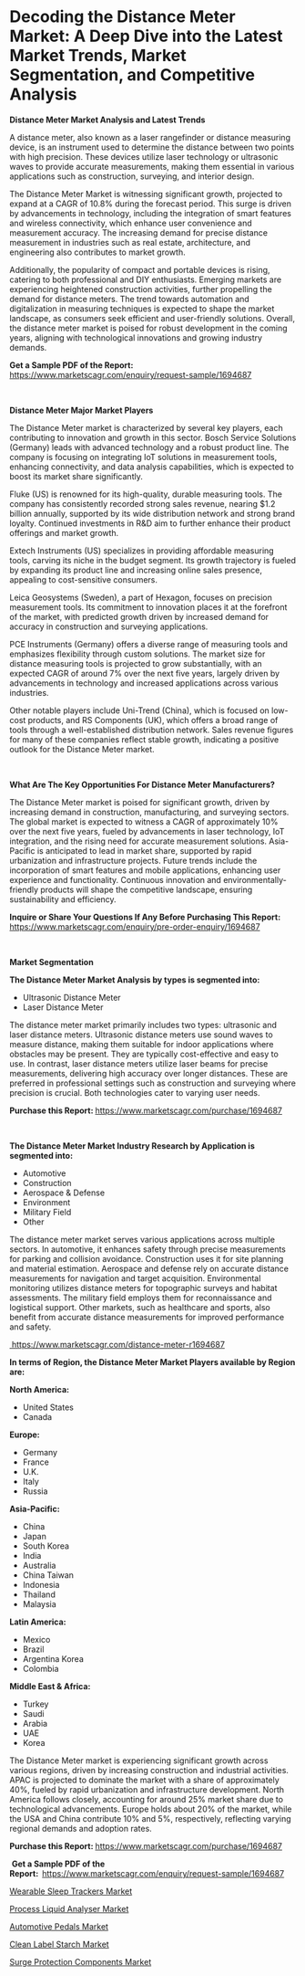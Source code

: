<p><h1>Decoding the Distance Meter Market: A Deep Dive into the Latest Market Trends, Market Segmentation, and Competitive Analysis</h1></p><p><strong>Distance Meter Market Analysis and Latest Trends</strong></p>
<p><p>A distance meter, also known as a laser rangefinder or distance measuring device, is an instrument used to determine the distance between two points with high precision. These devices utilize laser technology or ultrasonic waves to provide accurate measurements, making them essential in various applications such as construction, surveying, and interior design.</p><p>The Distance Meter Market is witnessing significant growth, projected to expand at a CAGR of 10.8% during the forecast period. This surge is driven by advancements in technology, including the integration of smart features and wireless connectivity, which enhance user convenience and measurement accuracy. The increasing demand for precise distance measurement in industries such as real estate, architecture, and engineering also contributes to market growth.</p><p>Additionally, the popularity of compact and portable devices is rising, catering to both professional and DIY enthusiasts. Emerging markets are experiencing heightened construction activities, further propelling the demand for distance meters. The trend towards automation and digitalization in measuring techniques is expected to shape the market landscape, as consumers seek efficient and user-friendly solutions. Overall, the distance meter market is poised for robust development in the coming years, aligning with technological innovations and growing industry demands.</p></p>
<p><strong>Get a Sample PDF of the Report:&nbsp;</strong> <a href="https://www.marketscagr.com/enquiry/request-sample/1694687?utm_campaign=1789&utm_medium=2&utm_source=Github&utm_content=ia&utm_term=17122024&utm_id=distance-meter">https://www.marketscagr.com/enquiry/request-sample/1694687</a></p>
<p>&nbsp;</p>
<p><strong>Distance Meter Major Market Players</strong></p>
<p><p>The Distance Meter market is characterized by several key players, each contributing to innovation and growth in this sector. Bosch Service Solutions (Germany) leads with advanced technology and a robust product line. The company is focusing on integrating IoT solutions in measurement tools, enhancing connectivity, and data analysis capabilities, which is expected to boost its market share significantly.</p><p>Fluke (US) is renowned for its high-quality, durable measuring tools. The company has consistently recorded strong sales revenue, nearing $1.2 billion annually, supported by its wide distribution network and strong brand loyalty. Continued investments in R&D aim to further enhance their product offerings and market growth.</p><p>Extech Instruments (US) specializes in providing affordable measuring tools, carving its niche in the budget segment. Its growth trajectory is fueled by expanding its product line and increasing online sales presence, appealing to cost-sensitive consumers.</p><p>Leica Geosystems (Sweden), a part of Hexagon, focuses on precision measurement tools. Its commitment to innovation places it at the forefront of the market, with predicted growth driven by increased demand for accuracy in construction and surveying applications.</p><p>PCE Instruments (Germany) offers a diverse range of measuring tools and emphasizes flexibility through custom solutions. The market size for distance measuring tools is projected to grow substantially, with an expected CAGR of around 7% over the next five years, largely driven by advancements in technology and increased applications across various industries.</p><p>Other notable players include Uni-Trend (China), which is focused on low-cost products, and RS Components (UK), which offers a broad range of tools through a well-established distribution network. Sales revenue figures for many of these companies reflect stable growth, indicating a positive outlook for the Distance Meter market.</p></p>
<p>&nbsp;</p>
<p><strong>What Are The Key Opportunities For Distance Meter Manufacturers?</strong></p>
<p><p>The Distance Meter market is poised for significant growth, driven by increasing demand in construction, manufacturing, and surveying sectors. The global market is expected to witness a CAGR of approximately 10% over the next five years, fueled by advancements in laser technology, IoT integration, and the rising need for accurate measurement solutions. Asia-Pacific is anticipated to lead in market share, supported by rapid urbanization and infrastructure projects. Future trends include the incorporation of smart features and mobile applications, enhancing user experience and functionality. Continuous innovation and environmentally-friendly products will shape the competitive landscape, ensuring sustainability and efficiency.</p></p>
<p><strong>Inquire or Share Your Questions If Any Before Purchasing This Report:</strong> <a href="https://www.marketscagr.com/enquiry/pre-order-enquiry/1694687?utm_campaign=1789&utm_medium=2&utm_source=Github&utm_content=ia&utm_term=17122024&utm_id=distance-meter">https://www.marketscagr.com/enquiry/pre-order-enquiry/1694687</a></p>
<p>&nbsp;</p>
<p><strong>Market Segmentation</strong></p>
<p><strong>The Distance Meter Market Analysis by types is segmented into:</strong></p>
<p><ul><li>Ultrasonic Distance Meter</li><li>Laser Distance Meter</li></ul></p>
<p><p>The distance meter market primarily includes two types: ultrasonic and laser distance meters. Ultrasonic distance meters use sound waves to measure distance, making them suitable for indoor applications where obstacles may be present. They are typically cost-effective and easy to use. In contrast, laser distance meters utilize laser beams for precise measurements, delivering high accuracy over longer distances. These are preferred in professional settings such as construction and surveying where precision is crucial. Both technologies cater to varying user needs.</p></p>
<p><strong>Purchase this Report:&nbsp;</strong><a href="https://www.marketscagr.com/purchase/1694687?utm_campaign=1789&utm_medium=2&utm_source=Github&utm_content=ia&utm_term=17122024&utm_id=distance-meter">https://www.marketscagr.com/purchase/1694687</a></p>
<p>&nbsp;</p>
<p><strong>The Distance Meter Market Industry Research by Application is segmented into:</strong></p>
<p><ul><li>Automotive</li><li>Construction</li><li>Aerospace & Defense</li><li>Environment</li><li>Military Field</li><li>Other</li></ul></p>
<p><p>The distance meter market serves various applications across multiple sectors. In automotive, it enhances safety through precise measurements for parking and collision avoidance. Construction uses it for site planning and material estimation. Aerospace and defense rely on accurate distance measurements for navigation and target acquisition. Environmental monitoring utilizes distance meters for topographic surveys and habitat assessments. The military field employs them for reconnaissance and logistical support. Other markets, such as healthcare and sports, also benefit from accurate distance measurements for improved performance and safety.</p></p>
<p><a href="https://www.marketscagr.com/distance-meter-r1694687?utm_campaign=1789&utm_medium=2&utm_source=Github&utm_content=ia&utm_term=17122024&utm_id=distance-meter">&nbsp;https://www.marketscagr.com/distance-meter-r1694687</a></p>
<p><strong>In terms of Region, the Distance Meter Market Players available by Region are:</strong></p>
<p>
    <p> <strong> North America: </strong>
        <ul>
            <li>United States</li>
            <li>Canada</li>
        </ul>
        </p> 
    <p> <strong> Europe: </strong>
        <ul>
            <li>Germany</li>
            <li>France</li>
            <li>U.K.</li>
            <li>Italy</li>
            <li>Russia</li>
        </ul>
        </p> 
    <p> <strong> Asia-Pacific: </strong>
        <ul>
            <li>China</li>
            <li>Japan</li>
            <li>South Korea</li>
            <li>India</li>
            <li>Australia</li>
            <li>China Taiwan</li>
            <li>Indonesia</li>
            <li>Thailand</li>
            <li>Malaysia</li>
        </ul>
        </p> 
    <p> <strong> Latin America: </strong>
        <ul>
            <li>Mexico</li>
            <li>Brazil</li>
            <li>Argentina Korea</li>
            <li>Colombia</li>
        </ul>
        </p> 
    <p> <strong> Middle East & Africa: </strong>
        <ul>
            <li>Turkey</li>
            <li>Saudi</li>
            <li>Arabia</li>
            <li>UAE</li>
            <li>Korea</li>
        </ul>
    </p>
    </p>
<p><p>The Distance Meter market is experiencing significant growth across various regions, driven by increasing construction and industrial activities. APAC is projected to dominate the market with a share of approximately 40%, fueled by rapid urbanization and infrastructure development. North America follows closely, accounting for around 25% market share due to technological advancements. Europe holds about 20% of the market, while the USA and China contribute 10% and 5%, respectively, reflecting varying regional demands and adoption rates.</p></p>
<p><strong>Purchase this Report: </strong><a href="https://www.marketscagr.com/purchase/1694687?utm_campaign=1789&utm_medium=2&utm_source=Github&utm_content=ia&utm_term=17122024&utm_id=distance-meter">https://www.marketscagr.com/purchase/1694687</a></p>
<p>&nbsp;<strong>Get a Sample PDF of the Report:&nbsp;&nbsp;</strong><a href="https://www.marketscagr.com/enquiry/request-sample/1694687?utm_campaign=1789&utm_medium=2&utm_source=Github&utm_content=ia&utm_term=17122024&utm_id=distance-meter">https://www.marketscagr.com/enquiry/request-sample/1694687</a></p>
<p><strong></strong></p>
<p><p><a href="https://www.linkedin.com/pulse/global-wearable-sleep-trackers-market-analysis-onmarkets-size-mf0se?utm_campaign=1789&utm_medium=2&utm_source=Github&utm_content=ia&utm_term=17122024&utm_id=distance-meter">Wearable Sleep Trackers Market</a></p><p><a href="https://www.linkedin.com/pulse/navigating-competitive-landscape-process-liquid-analyser-industry-ay2wf?utm_campaign=1789&utm_medium=2&utm_source=Github&utm_content=ia&utm_term=17122024&utm_id=distance-meter">Process Liquid Analyser Market</a></p><p><a href="https://www.linkedin.com/pulse/fore-clarion-insight-j6xzf?utm_campaign=1789&utm_medium=2&utm_source=Github&utm_content=ia&utm_term=17122024&utm_id=distance-meter">Automotive Pedals Market</a></p><p><a href="https://www.linkedin.com/pulse/clean-label-starch-market-study-strategies-leading-players-t5oie?utm_campaign=1789&utm_medium=2&utm_source=Github&utm_content=ia&utm_term=17122024&utm_id=distance-meter">Clean Label Starch Market</a></p><p><a href="https://www.linkedin.com/pulse/surge-protection-components-industry-report-revenue-forecast-lfwte?utm_campaign=1789&utm_medium=2&utm_source=Github&utm_content=ia&utm_term=17122024&utm_id=distance-meter">Surge Protection Components Market</a></p></p>